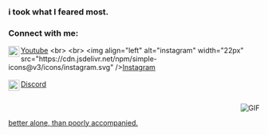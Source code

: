### i took what I feared most.

<!-- SOCIALS -->
### Connect with me:
    
<img align="left" alt="youtube" width="22px" src="https://cdn.jsdelivr.net/npm/simple-icons@v3/icons/youtube.svg" />[Youtube]([https://www.youtube.com/channel/UClRo2bJjQGa2u7GQ3EH855Q](https://www.youtube.com/channel/UC8aZVFOvReZcdJjFOQkXl5g))
<br>
<br>
<img align="left" alt="instagram" width="22px" src="https://cdn.jsdelivr.net/npm/simple-icons@v3/icons/instagram.svg" />[Instagram](https://www.instagram.com/ntxdev)
<br>
<br>
<img align="left" alt="discord" width="22px" src="https://cdn.jsdelivr.net/npm/simple-icons@v3/icons/discord.svg" />[Discord]([https://www.discord.com/users/781308123516370954](https://discord.gg/JQK9Jcu2CQ))

<div>
  <a href="https://github.com/ntxzada"
  <img height="180em" src="https://github-readme-stats.vercel.app/api/top-langs/?username=rushscriptz&layout=compact&langs_count=7&theme=dracula%22/%3E">
</div>
<div style="display: inline_block"><br>

  <img align="right" alt="GIF" src="https://cdn.discordapp.com/attachments/962328374137729054/971606773469421628/46649.png"/>
</div>


  ##
  
  better alone, than poorly accompanied.
